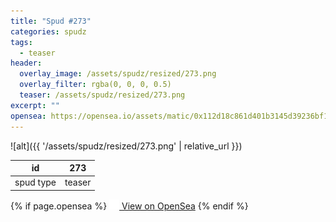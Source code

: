 ```yaml
---
title: "Spud #273"
categories: spudz
tags:
  - teaser
header:
  overlay_image: /assets/spudz/resized/273.png
  overlay_filter: rgba(0, 0, 0, 0.5)
  teaser: /assets/spudz/resized/273.png
excerpt: ""
opensea: https://opensea.io/assets/matic/0x112d18c861d401b3145d39236bf149f01e18beed/273
---
```

![alt]({{ '/assets/spudz/resized/273.png' | relative_url }})

| id | 273 |
|-|-|
| spud type | teaser |

{% if page.opensea %}
<a href="{{page.opensea}}" class="btn btn--info" onclick="window.open(this.href, '_blank'); return false;"><img src="/assets/images/opensea.svg" width="16px"><span>  View on OpenSea</span></a>
{% endif %}
